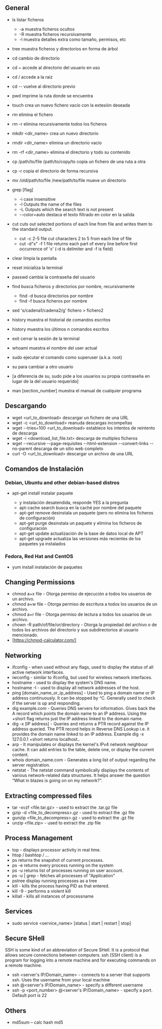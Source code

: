## General
- ls listar ficheros
	- -a muestra ficheros ocultos
	- -R muestra ficheros recursivamente
	- -l muestra detalles extra como tamaño, permisos, etc
- tree <path> muestra ficheros y directorios en forma de árbol
- cd <path> cambio de directorio
- cd ~ accede al directorio del usuario en uso
- cd / accede a la raiz
- cd -- vuelve al directorio previo
- pwd imprime la ruta donde se encuentra
- touch <filename> crea un nuevo fichero vacío con la extesión deseada
- rm <filename> elimina el fichero
- rm -r <directory> elimina recursivamente todos los ficheros 
- mkdir <dir_name> crea un nuevo directorio
- rmdir <dir_name> elimina un directorio vacío
- rm -rf <dir_name> elimina el directorio y todo su contenido
- cp /path/to/file /path/to/copy/to copia un fichero de una ruta a otra
- cp -r copia el directorio de forma recursiva
- mv /old/path/to/file /new/path/to/file mueve un directorio
- grep [flag] <text to search> <files to search in>
	- -i case insensitive
	- -l Outputs the name of the files 
	- -L Outputs which the search text is not present
	- --color=auto destaca el texto filtrado en color en la salida
- cut cuts out selected portions of each line from file and writes them to the standard output.
	- cut -c 2-5 file cut characters 2 to 5 from each line of file
	- cut -d"x" -f 1 file returns each part of every line before first occurrence of 'x' (-d is delimiter and -f is field)

- clear limpia la pantalla
- reset inicializa la terminal
- passwd <username> cambia la contraseña del usuario 
- find <query> busca ficheros y directorios por nombre, recursivamente
	- find -d <query> busca directorios por nombre
	- find -f <query> busca ficheros por nombre
- sed 's/cadena1/cadena2/g' fichero > fichero2
- history muestra el historial de comandos escritos
- history muestra los últimos n comandos escritos
- exit cerrar la sesión de la terminal

- whoami muestra el nombre del user actual
- sudo <command> ejecutar el comando como superuser (a.k.a. root)
- su <username> para cambiar a otro usuario
- [a diferencia de su, sudo pide a los usuarios su propia contraseña en lugar de la del usuario requerido]
- man [section_number] <command> muestra el manual de cualquier programa

## Descargando
- wget <url_to_download> descargar un fichero de una URL
- wget -c <url_to_download> reanuda descargas incompeltas 
- wget --tries=100 <url_to_download> establece los intentos de reintento de descarga 
- wget -i <download_list_file.txt> descarga de multiples ficheros
- wget --recursive --page-requisites --html-extension --convert-links --no-parent <URL> descarga de un sitio web completo
- curl -O <url_to_download> descargar un archivo de una URL


## Comandos de Instalación
### Debian, Ubuntu and other debian-based distros
- apt-get install <package-name> instalar paquete
	- y instalación desatendida, responde YES a la pregunta
	- apt-cache search <query> busca en la caché por nombre del paquete
	- apt-get remove <package-name> desinstala un paquete (pero no elimina los ficheros de configuración)
	- apt-get purge <package-name> desinstala un paquete y elimina los ficheros de configuración
	- apt-get update actualización de la base de datos local de APT
	- apt-get upgrade actualiza las versiones más recientes de los paquetes ya instalados

### Fedora, Red Hat and CentOS
- yum install <package-name> instalación de paquetes

## Changing Permissions
- chmod a+x file - Otorga permiso de ejecución a todos los usuarios de un archivo. 
- chmod a+w file - Otorga permiso de escritura a todos los usuarios de un archivo. 
- chmod a+r file - Otorga permiso de lectura a todos los usuarios de un archivo.
- chown -R <username> path/of/file/or/directory - Otorga la propiedad del archivo o de todos los archivos del directorio y sus subdirectorios al usuario mencionado. 
- [https://chmod-calculator.com/]

## Networking
- ifconfig - when used without any flags, used to display the status of all active network interfaces.
- iwconfig - similar to ifconfig, but used for wireless network interfaces. 
- hostname - used to display the system's DNS name. 
- hostname -I - used to display all network addresses of the host. 
- ping [domain_name_or_ip_address] - Used to ping a domain name or IP address continuously. It can be stopped by ^C. Generally used to check if the server is up and responding.
- dig example.com - Queries DNS servers for information. Gives back the A record which points the domain name to an IP address. Using the +short flag returns just the IP address linked to the domain name.
- dig -x [IP address] - Queries and returns a PTR record against the IP address queried. The PTR record helps in Reverse DNS Lookup i.e. it provides the domain name linked to an IP address. Example dig -x 127.0.0.1 +short returns localhost..
- arp - It manipulates or displays the kernel's IPv4 network neighbour cache. It can add entries to the table, delete one, or display the current content.
- whois domain_name.com - Generates a long list of output regarding the server registration.
- netstat - The netstat command symbolically displays the contents of various network-related data structures. It helps answer the question “What in blazes is going on on my network?”. 


## Extracting compressed files
- tar -xvzf <file.tar.gz> - used to extract the .tar.gz file
- gzip -d <file_to_decompress>.gz - used to extract the .gz file
- gunzip <file_to_decompress>.gz - used to extract the .gz file
- unzip <file.zip> - used to extract the .zip file

## Process Management
- top - displays processor activity in real time.
- htop / bashtop / ...
- ps returns the snapshot of current processes.
- ps -e returns every process running on the system
- ps -u <useraccount> returns list of processes running on user account.
- ps -u <useraccount> | grep <Application> - fetches all processes of "Application"
- pstree display running processes as a tree
- kill <PID> - kills the process having PID as that entered.
- kill -9 <PID> - performs a violent kill
- killall <processname> - kills all instances of processname


## Services
- sudo service <service_name> [status | start | restart | stop]


## Secure SHell
SSH is some kind of an abbreviation of Secure SHell. It is a protocol that allows secure connections between computers. ssh (SSH client) is a program for logging into a remote machine and for executing commands on a remote machine.
- ssh <server's IP/Domain_name> - connects to a server that supports ssh. Uses the username from your local machine
- ssh <username>@<server's IP/Domain_name> - specify a different username
- ssh -p <port_number> <username>@<server's IP/Domain_name> - specify a port. Default port is 22

## Others
- md5sum – calc hash md5
